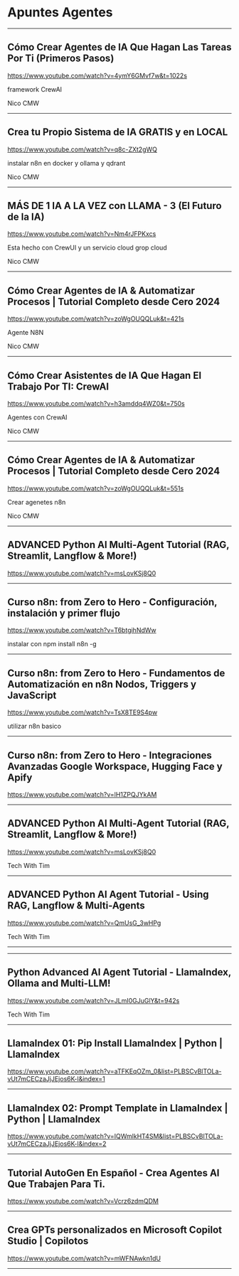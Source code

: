# Apuntes Agentes

---

## Cómo Crear Agentes de IA Que Hagan Las Tareas Por Ti (Primeros Pasos)

https://www.youtube.com/watch?v=4ymY6GMvf7w&t=1022s


framework CrewAI


Nico CMW

---

## Crea tu Propio Sistema de IA GRATIS y en LOCAL

https://www.youtube.com/watch?v=q8c-ZXt2gWQ

instalar n8n en docker y ollama  y qdrant


Nico CMW

---
## MÁS DE 1 IA A LA VEZ con LLAMA - 3 (El Futuro de la IA)

https://www.youtube.com/watch?v=Nm4rJFPKxcs

Esta hecho con CrewUI y un servicio cloud grop cloud


Nico CMW


---

## Cómo Crear Agentes de IA & Automatizar Procesos | Tutorial Completo desde Cero 2024

https://www.youtube.com/watch?v=zoWgOUQQLuk&t=421s

Agente N8N


Nico CMW

---
## Cómo Crear Asistentes de IA Que Hagan El Trabajo Por TI: CrewAI

https://www.youtube.com/watch?v=h3amddq4WZ0&t=750s

Agentes con CrewAI


Nico CMW


---

## Cómo Crear Agentes de IA & Automatizar Procesos | Tutorial Completo desde Cero 2024

https://www.youtube.com/watch?v=zoWgOUQQLuk&t=551s

Crear agenetes n8n



Nico CMW

---

## ADVANCED Python AI Multi-Agent Tutorial (RAG, Streamlit, Langflow & More!)

https://www.youtube.com/watch?v=msLovKSj8Q0




---

## Curso n8n: from Zero to Hero - Configuración, instalación y primer flujo

https://www.youtube.com/watch?v=T6btgihNdWw

instalar con npm install n8n -g





---

## Curso n8n: from Zero to Hero - Fundamentos de Automatización en n8n Nodos, Triggers y JavaScript

https://www.youtube.com/watch?v=TsX8TE9S4pw

utilizar  n8n basico



---

## Curso n8n: from Zero to Hero - Integraciones Avanzadas Google Workspace, Hugging Face y Apify

https://www.youtube.com/watch?v=lH1ZPQJYkAM


---
## ADVANCED Python AI Multi-Agent Tutorial (RAG, Streamlit, Langflow & More!)

https://www.youtube.com/watch?v=msLovKSj8Q0



Tech With Tim

---


## ADVANCED Python AI Agent Tutorial - Using RAG, Langflow & Multi-Agents

https://www.youtube.com/watch?v=QmUsG_3wHPg



Tech With Tim

---





---

## Python Advanced AI Agent Tutorial - LlamaIndex, Ollama and Multi-LLM!

https://www.youtube.com/watch?v=JLmI0GJuGlY&t=942s

Tech With Tim





---

## LlamaIndex 01: Pip Install LlamaIndex | Python | LlamaIndex

https://www.youtube.com/watch?v=aTFKEqOZm_0&list=PLBSCvBlTOLa-vUt7mCECzaJjJEjos6K-l&index=1


---

## LlamaIndex 02: Prompt Template in LlamaIndex | Python | LlamaIndex

https://www.youtube.com/watch?v=IQWmlkHT4SM&list=PLBSCvBlTOLa-vUt7mCECzaJjJEjos6K-l&index=2






---

## Tutorial AutoGen En Español - Crea Agentes AI Que Trabajen Para Ti.

https://www.youtube.com/watch?v=Vcrz6zdmQDM



---

## Crea GPTs personalizados en Microsoft Copilot Studio | Copilotos


https://www.youtube.com/watch?v=mWFNAwkn1dU






---